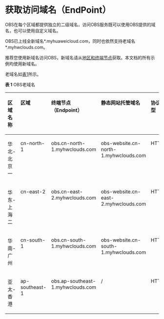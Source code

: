 # 获取访问域名（EndPoint）<a name="ZH-CN_TOPIC_0136050628"></a>

OBS在每个区域都提供独立的二级域名，访问OBS服务既可以使用OBS提供的域名，也可以使用自定义域名。

OBS已上线全新域名\*.myhuaweicloud.com，同时也依然支持老域名\*.myhwclouds.com。

推荐您使用新域名访问OBS，新域名请从[地区和终端节点](http://developer.huaweicloud.com/dev/endpoint)获取。本文档的所有示例均使用新域名。

老域名如[表1](#table4541342212)所示。

**表 1**  OBS老域名

<a name="table4541342212"></a>
<table><thead align="left"><tr id="row135611348217"><th class="cellrowborder" valign="top" width="13.089999999999998%" id="mcps1.2.6.1.1"><p id="p195613348212"><a name="p195613348212"></a><a name="p195613348212"></a>区域名称</p>
</th>
<th class="cellrowborder" valign="top" width="14.24%" id="mcps1.2.6.1.2"><p id="p356634521"><a name="p356634521"></a><a name="p356634521"></a>区域</p>
</th>
<th class="cellrowborder" valign="top" width="30.580000000000002%" id="mcps1.2.6.1.3"><p id="p8564341621"><a name="p8564341621"></a><a name="p8564341621"></a>终端节点（Endpoint）</p>
</th>
<th class="cellrowborder" valign="top" width="33.82%" id="mcps1.2.6.1.4"><p id="p55613341324"><a name="p55613341324"></a><a name="p55613341324"></a>静态网站托管域名</p>
</th>
<th class="cellrowborder" valign="top" width="8.27%" id="mcps1.2.6.1.5"><p id="p756173411214"><a name="p756173411214"></a><a name="p756173411214"></a>协议类型</p>
</th>
</tr>
</thead>
<tbody><tr id="row18561234422"><td class="cellrowborder" valign="top" width="13.089999999999998%" headers="mcps1.2.6.1.1 "><p id="p158211204319"><a name="p158211204319"></a><a name="p158211204319"></a>华北-北京一</p>
</td>
<td class="cellrowborder" valign="top" width="14.24%" headers="mcps1.2.6.1.2 "><p id="p68216201831"><a name="p68216201831"></a><a name="p68216201831"></a>cn-north-1</p>
</td>
<td class="cellrowborder" valign="top" width="30.580000000000002%" headers="mcps1.2.6.1.3 "><p id="p082118204319"><a name="p082118204319"></a><a name="p082118204319"></a>obs.cn-north-1.myhwclouds.com</p>
</td>
<td class="cellrowborder" valign="top" width="33.82%" headers="mcps1.2.6.1.4 "><p id="p15821152014318"><a name="p15821152014318"></a><a name="p15821152014318"></a>obs-website.cn-north-1.myhwclouds.com</p>
</td>
<td class="cellrowborder" valign="top" width="8.27%" headers="mcps1.2.6.1.5 "><p id="p198212202033"><a name="p198212202033"></a><a name="p198212202033"></a>HTTPS</p>
</td>
</tr>
<tr id="row4561434226"><td class="cellrowborder" valign="top" width="13.089999999999998%" headers="mcps1.2.6.1.1 "><p id="p14821182014311"><a name="p14821182014311"></a><a name="p14821182014311"></a>华东-上海二</p>
</td>
<td class="cellrowborder" valign="top" width="14.24%" headers="mcps1.2.6.1.2 "><p id="p582132017310"><a name="p582132017310"></a><a name="p582132017310"></a>cn-east-2</p>
</td>
<td class="cellrowborder" valign="top" width="30.580000000000002%" headers="mcps1.2.6.1.3 "><p id="p188218209315"><a name="p188218209315"></a><a name="p188218209315"></a>obs.cn-east-2.myhwclouds.com</p>
</td>
<td class="cellrowborder" valign="top" width="33.82%" headers="mcps1.2.6.1.4 "><p id="p1282120201936"><a name="p1282120201936"></a><a name="p1282120201936"></a>obs-website.cn-east-2.myhwclouds.com</p>
</td>
<td class="cellrowborder" valign="top" width="8.27%" headers="mcps1.2.6.1.5 "><p id="p6821220739"><a name="p6821220739"></a><a name="p6821220739"></a>HTTPS</p>
</td>
</tr>
<tr id="row1573342213"><td class="cellrowborder" valign="top" width="13.089999999999998%" headers="mcps1.2.6.1.1 "><p id="p282115201934"><a name="p282115201934"></a><a name="p282115201934"></a>华南-广州</p>
</td>
<td class="cellrowborder" valign="top" width="14.24%" headers="mcps1.2.6.1.2 "><p id="p19821220534"><a name="p19821220534"></a><a name="p19821220534"></a>cn-south-1</p>
</td>
<td class="cellrowborder" valign="top" width="30.580000000000002%" headers="mcps1.2.6.1.3 "><p id="p982112013319"><a name="p982112013319"></a><a name="p982112013319"></a>obs.cn-south-1.myhwclouds.com</p>
</td>
<td class="cellrowborder" valign="top" width="33.82%" headers="mcps1.2.6.1.4 "><p id="p168215202314"><a name="p168215202314"></a><a name="p168215202314"></a>obs-website.cn-south-1.myhwclouds.com</p>
</td>
<td class="cellrowborder" valign="top" width="8.27%" headers="mcps1.2.6.1.5 "><p id="p8821120437"><a name="p8821120437"></a><a name="p8821120437"></a>HTTPS</p>
</td>
</tr>
<tr id="row185753412218"><td class="cellrowborder" valign="top" width="13.089999999999998%" headers="mcps1.2.6.1.1 "><p id="p382212209310"><a name="p382212209310"></a><a name="p382212209310"></a>亚太-香港</p>
</td>
<td class="cellrowborder" valign="top" width="14.24%" headers="mcps1.2.6.1.2 "><p id="p14822142017313"><a name="p14822142017313"></a><a name="p14822142017313"></a>ap-southeast-1</p>
</td>
<td class="cellrowborder" valign="top" width="30.580000000000002%" headers="mcps1.2.6.1.3 "><p id="p68221202314"><a name="p68221202314"></a><a name="p68221202314"></a>obs.ap-southeast-1.myhwclouds.com</p>
</td>
<td class="cellrowborder" valign="top" width="33.82%" headers="mcps1.2.6.1.4 "><p id="p138224208316"><a name="p138224208316"></a><a name="p138224208316"></a>/</p>
</td>
<td class="cellrowborder" valign="top" width="8.27%" headers="mcps1.2.6.1.5 "><p id="p1382214201531"><a name="p1382214201531"></a><a name="p1382214201531"></a>HTTPS</p>
</td>
</tr>
</tbody>
</table>

